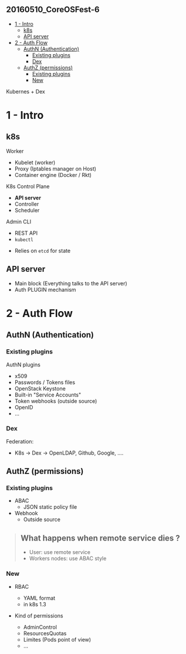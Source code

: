 20160510_CoreOSFest-6
---------------------

<!-- MarkdownTOC -->

- [1 - Intro](#1---intro)
  - [k8s](#k8s)
  - [API server](#api-server)
- [2 - Auth Flow](#2---auth-flow)
  - [AuthN \(Authentication\)](#authn-authentication)
    - [Existing plugins](#existing-plugins)
    - [Dex](#dex)
  - [AuthZ \(permissions\)](#authz-permissions)
    - [Existing plugins](#existing-plugins-1)
    - [New](#new)

<!-- /MarkdownTOC -->



Kubernes + Dex



# 1 - Intro

## k8s

Worker
* Kubelet (worker)
* Proxy (Iptables manager on Host)
* Container engine (Docker / Rkt)

K8s Control Plane
* **API server**
* Controller
* Scheduler

Admin CLI
* REST API
* `kubectl`

+ Relies on `etcd` for state


## API server

* Main block (Everything talks to the API server)
* Auth PLUGIN mechanism



# 2 - Auth Flow

## AuthN (Authentication)

### Existing plugins

AuthN plugins
* x509
* Passwords / Tokens files
* OpenStack Keystone
* Built-in "Service Accounts"
* Token webhooks (outside source)
* OpenID
* ...

### Dex

Federation:
* K8s -> Dex -> OpenLDAP, Github, Google, ....


## AuthZ (permissions)

### Existing plugins

* ABAC
  - JSON static policy file
* Webhook
  - Outside source

> What happens when remote service dies ?
> --
>
> - User: use remote service
> - Workers nodes: use ABAC style
>

### New

* RBAC
  - YAML format
  - in k8s 1.3

* Kind of permissions
  - AdminControl
  - ResourcesQuotas
  - Limites (Pods point of view)
  - ...














